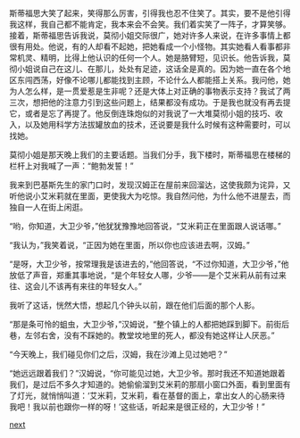 
斯蒂福思大笑了起来，笑得那么厉害，引得我也忍不住笑了。其实，要不是他引得我这样，我自己都不能肯定，我本来会不会笑。我们着实笑了一阵子，才算笑够。接着，斯蒂福思告诉我说，莫彻小姐交际很广，她对许多人来说，在许多事情上都很有用处。他说，有的人却看不起她，把她看成一个小怪物。其实她看人看事都非常机灵、精明，比得上他认识的任何一个人。她是胳臂短，见识长。他告诉我，莫彻小姐说自己在这儿、在那儿，处处有足迹，这话全是真的。因为她一直在各个地区东闯西荡，好像不论哪儿都能找到主顾，不论什么人都能搭上关系。我问他，她为人怎么样，是一贯爱惹是生非呢？还是大体上对正确的事物表示支持？我试了两三次，想把他的注意力引到这些问题上，结果都没有成功。于是我也就没有再去提它，或者是忘了再提了。他反倒连珠炮似的对我说了一大堆莫彻小姐的技巧、收入，以及她用科学方法拔罐放血的技术，还说要是我什么时候有这种需要时，可以找她。

莫彻小姐是那天晚上我们的主要话题。当我们分手，我下楼时，斯蒂福思在楼梯的栏杆上对我喊了一声：“鲍勃发誓！”

我来到巴基斯先生的家门口时，发现汉姆正在屋前来回溜达，这使我颇为诧异，又听他说小艾米莉就在里面，更使我大为吃惊。我自然问他，为什么他不进屋去，而独自一人在街上闲逛。

“哟，你知道，大卫少爷，”他犹犹豫豫地回答说，“艾米莉正在里面跟人说话哪。”

“我认为，”我笑着说，“正因为她在里面，所以你也应该进去啊，汉姆。”

“是呀，大卫少爷，按常理我是该进去的，”他回答说，“不过你知道，大卫少爷，”他放低了声音，郑重其事地说，“是个年轻女人哪，少爷——是个艾米莉从前有过来往、这会儿不该再有来往的年轻女人。”

我听了这话，恍然大悟，想起几个钟头以前，跟在他们后面的那个人影。

“那是条可怜的蛆虫，大卫少爷，”汉姆说，“整个镇上的人都把她踩到脚下。前街后巷，左邻右舍，没有不踩她的。教堂坟地里的死人，都没有她这样让人厌恶。”

“今天晚上，我们碰见你们之后，汉姆，我在沙滩上见过她吧？”

“她远远跟着我们？”汉姆说，“你可能见过她，大卫少爷。那时我还不知道她跟着我们，是过后不多久才知道的。她偷偷溜到艾米莉的那扇小窗口外面，看到里面有了灯光，就悄悄叫道：‘艾米莉，艾米莉，看在基督的面上，拿出女人的心肠来待我吧！我以前也跟你一样的呀！’这些话，听起来是很正经的，大卫少爷！”

[next](page303)